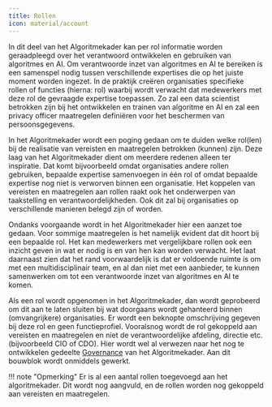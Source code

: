 ```yaml
---
title: Rollen
icon: material/account
---
```


In dit deel van het Algoritmekader kan per rol informatie worden geraadpleegd over het verantwoord ontwikkelen en gebruiken van algoritmes en AI.
Om verantwoorde inzet van algoritmes en AI te bereiken is een samenspel nodig tussen verschillende expertises die op het juiste moment worden ingezet.
In de praktijk creëren organisaties specifieke rollen of functies (hierna: rol) waarbij wordt verwacht dat medewerkers met deze rol de gevraagde expertise toepassen.
Zo zal een data scientist betrokken zijn bij het ontwikkelen en trainen van algoritme en AI en zal een privacy officer maatregelen definiëren voor het beschermen van persoonsgegevens.

In het Algoritmekader wordt een poging gedaan om te duiden welke rol(len) bij de realisatie van vereisten en maatregelen betrokken (kunnen) zijn.
Deze laag van het Algoritmekader dient om meerdere redenen alleen ter inspiratie.
Dat komt bijvoorbeeld omdat organisaties andere rollen gebruiken, bepaalde expertise samenvoegen in één rol of omdat bepaalde expertise nog niet is verworven binnen een organisatie.
Het koppelen van vereisten en maatregelen aan rollen raakt ook het onderwerpen van taakstelling en verantwoordelijkheden.
Ook dit zal bij organisaties op verschillende manieren belegd zijn of worden.

Ondanks voorgaande wordt in het Algoritmekader hier een aanzet toe gedaan.
Voor sommige maatregelen is het namelijk evident dat dit hoort bij een bepaalde rol.
Het kan medewerkers met vergelijkbare rollen ook een inzicht geven in wat er nodig is en van hen kan worden verwacht.
Het laat daarnaast zien dat het rand voorwaardelijk is dat er voldoende ruimte is om met een multidisciplinair team, en al dan niet met een aanbieder, te kunnen samenwerken om tot een verantwoorde inzet van algoritmes en AI te komen.

Als een rol wordt opgenomen in het Algoritmekader, dan wordt geprobeerd om dit aan te laten sluiten bij wat doorgaans wordt gehanteerd binnen (omvangrijkere) organisaties.
Er wordt een beknopte omschrijving gegeven bij deze rol en geen functieprofiel.
Vooralsnog wordt de rol gekoppeld aan vereisten en maatregelen en niet de verantwoordelijke afdeling, directie etc. (bijvoorbeeld CIO of CDO).
Hier wordt wel al verwezen naar het nog te ontwikkelen gedeelte [Governance](../bouwblokken/governance/index.md) van het Algoritmekader.
Aan dit bouwblok wordt onmiddels gewerkt.

!!! note "Opmerking"
Er is al een aantal rollen toegevoegd aan het algoritmekader. Dit wordt nog aangvuld, en de rollen worden nog gekoppeld aan vereisten en maatregelen.
